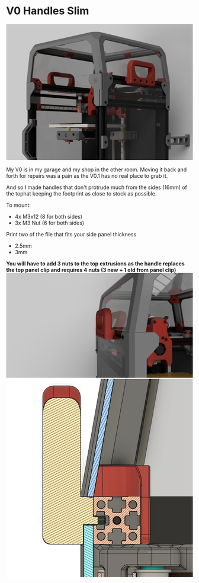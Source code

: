 V0 Handles Slim
=========

![Screenshot1.png](Screenshot1.png)


My V0 is in my garage and my shop in the other room. Moving it back and forth for repairs was a pain as the V0.1 has no real place to grab it.

And so I made handles that don't protrude much from the sides (16mm) of the tophat keeping the footprint as close to stock as possible.

To mount:
- 4x M3x12 (8 for both sides)
- 3x M3 Nut (6 for both sides)

Print two of the file that fits your side panel thickness
- 2.5mm
- 3mm

**You will have to add 3 nuts to the top extrusions as the handle replaces the top panel clip and requires 4 nuts (3 new + 1 old from panel clip)**
![Screenshot2.png](Screenshot2.png)
![Screenshot3.png](Screenshot3.png)


